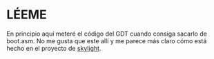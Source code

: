 # LÉEME
En principio aquí meteré el código del GDT cuando consiga sacarlo de boot.asm.
No me gusta que este allí y me parece más claro cómo está hecho en el proyecto
de [skylight](https://github.com/austanss/skylight).
